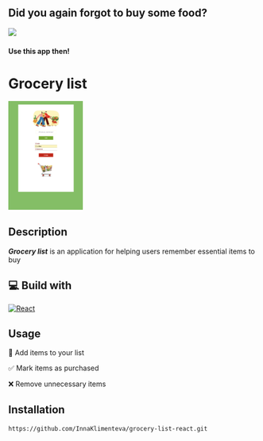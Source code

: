 
## Did you again forgot to buy some food?
<img src="https://media.giphy.com/media/3lx8diaPIXte6VwMLl/giphy.gif?cid=790b7611lgo1620qgpodh6ci6y685l8pk2d64xvmntvba91v&ep=v1_gifs_search&rid=giphy.gif&ct=g" width="150"/>

#### Use this app then!

<h1>Grocery list</h1>
<img src="grocery.png" width="150"/>

## Description
**_Grocery list_** is an application for helping users remember essential items to buy

## 💻 Build with 
[![React](https://img.shields.io/badge/React-%2320232a.svg?logo=react&logoColor=%2361DAFB)](#)

## Usage
🔶 Add items to your list 

✅ Mark items as purchased 

❌ Remove unnecessary items 

## Installation
```bash
https://github.com/InnaKlimenteva/grocery-list-react.git
```

